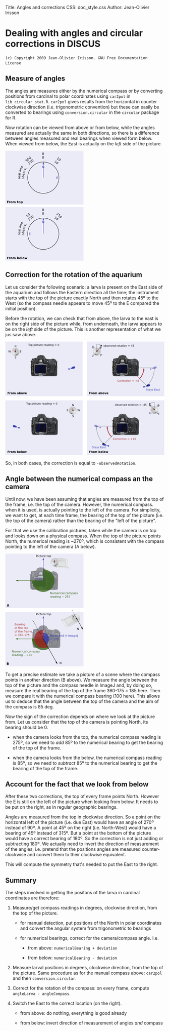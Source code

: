 Title: Angles and corrections
CSS: doc_style.css
Author: Jean-Olivier Irisson

# Dealing with angles and circular corrections in DISCUS

	(c) Copyright 2009 Jean-Olivier Irisson. GNU Free Documentation License

## Measure of angles

The angles are measures either by the numerical compass or by converting positions from cardinal to polar coordinates using `car2pol` in `lib_circular_stat.R`. `car2pol` gives results from the horizontal in counter clockwise direction (i.e. trigonometric convention) but these can easily be converted to bearings using `conversion.circular` in the `circular` package for R.

Now rotation can be viewed from above or from below, while the angles measured are actually the same in both directions, so there is a difference between angles measured and real bearings when viewed form below. When viewed from below, the East is actually on the _left_ side of the picture.

![Measured Angles](images/measured_angles.png)


## Correction for the rotation of the aquarium

Let us consider the following scenario: a larva is present on the East side of the aquarium and follows the Eastern direction all the time; the instrument starts with the top of the picture exactly North and then rotates 45º to the West (so the compass needle appears to move 45º to the E compared the initial position).

Before the rotation, we can check that from above, the larva to the east is on the right side of the picture while, from underneath, the larva appears to be on the _left_ side of the picture. This is another representation of what we jus saw above.

![Correction Rotation](images/correction_rotation.png)

So, in both cases, the correction is equal to `-observedRotation`.


## Angle between the numerical compass an the camera

Until now, we have been assuming that angles are measured from the top of the frame, i.e. the top of the camera. However, the numerical compass. when it is used, is actually pointing to the left of the camera. For simplicity, we want to get, at each time frame, the bearing of the top of the picture (i.e. the top of the camera) rather than the bearing of the "left of the picture".

For that we use the calibration pictures, taken while the camera is on top and looks down on a physical compass. When the top of the picture points North, the numerical reading is ~270º, which is consistent with the compass pointing to the left of the camera (A below).

![Camera Compass Angle](images/camera-compass_angle.png)

To get a precise estimate we take a picture of a scene where the compass points in another direction (B above). We measure the angle between the top of the picture and the compass needle in ImageJ and, by doing so, measure the real bearing of the top of the frame 360-175 = 185 here. Then we compare it with the numerical compass bearing (100 here). This allows us to deduce that the angle between the top of the camera and the aim of the compass is 85 deg.

Now the sign of the correction depends on where we look at the picture from. Let us consider that the top of the camera is pointing North, its bearing should be 0.

* when the camera looks from the top, the numerical compass reading is 275º, so we need to _add_ 85º to the numerical bearing to get the bearing of the top of the frame.

* when the camera looks from the below, the numerical compass reading is 85º, so we need to _subtract_ 85º to the numerical bearing to get the bearing of the top of the frame.


## Account for the fact that we look from below

After these two corrections, the top of every frame points North. However the E is still on the left of the picture when looking from below. It needs to be put on the right, as in regular geographic bearings.

Angles are measured from the top in clockwise direction. So a point on the horizontal left of the picture (i.e. due East) would have an angle of 270º instead of 90º. A point at 45º on the right (i.e. North-West) would have a bearing of 45º instead of 315º. But a point at the bottom of the picture would have a correct bearing of 180º. So the correction is not just adding or subtracting 180º. We actually need to invert the direction of measurement of the angles, i.e. pretend that the positions angles are measured counter-clockwise and convert them to their clockwise equivalent.

This will compute the symmetry that's needed to put the East to the right.


## Summary

The steps involved in getting the positons of the larva in cardinal coordinates are therefore:

1. Measure/get compass readings in degrees, clockwise direction, from the top of the picture.

	* for manual detection, put positions of the North in polar coordinates and convert the angular system from trigonometric to bearings

	* for numerical bearings, correct for the camera/compass angle. I.e.

		* from above: `numericalBearing + deviation`

		* from below: `numericalBearing - deviation`

2. Measure larval positions in degrees, clockwise direction, from the top of the picture. Same procedure as for the manual compass above: `car2pol` and then `conversion.circular`.

3. Correct for the rotation of the compass: on every frame, compute `angleLarva - angleCompass`.

4. Switch the East to the correct location (on the right).

	* from above: do nothing, everything is good already

	* from below: invert direction of measurement of angles _and_ compass
